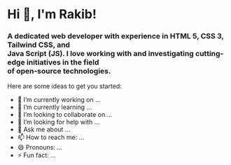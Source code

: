 # Hi 👋, I'm Rakib!

<h3>A dedicated web developer with experience in HTML 5, CSS 3, Tailwind CSS, and<br> Java Script (JS). I love working with and investigating cutting-edge initiatives in the field<br> of open-source technologies.</h3>

Here are some ideas to get you started:

- 🔭 I’m currently working on ...
- 🌱 I’m currently learning ...
- 👯 I’m looking to collaborate on ...
- 🤔 I’m looking for help with ...
- 💬 Ask me about ...
- 📫 How to reach me: ...
- 😄 Pronouns: ...
- ⚡ Fun fact: ...
